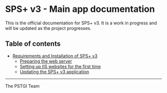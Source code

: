 # SPS+ v3 - Main app documentation

This is the official documentation for SPS+ v3. It is a work in progress and will be updated as
the project progresses.

## Table of contents

- [Requirements and Installation of SPS+ v3](./Installation/requirements-and-installation.md)
  - [Preparing the web server](./Installation/requirements-and-installation.md#preparing-the-web-server)
  - [Setting up IIS websites for the first time](./Installation/requirements-and-installation.md#setting-up-iis-websites-for-the-first-time)
  - [Updating the SPS+ v3 application](./Installation/requirements-and-installation.md#updating-the-sps-v3-application)

---
The PSTGI Team